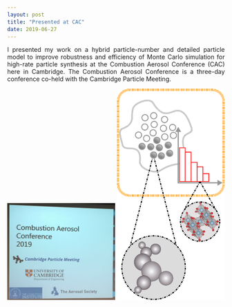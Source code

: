 ```yaml
---
layout: post
title: "Presented at CAC"
date: 2019-06-27
---
```


<p align="justify">
I presented my work on a hybrid particle-number and detailed particle model to improve robustness and efficiency of Monte Carlo simulation for high-rate particle synthesis at the Combustion Aerosol Conference (CAC) here in Cambridge. The Combustion Aerosol Conference is a three-day conference co-held with the Cambridge Particle Meeting. 
</p>

<img src="/images/CAC_06_2019.JPG" width="250"/>
<img src="/images/Hybrid_cartoon.png" width="250"/>
 
<p>
 <br/>
 <br/>
</p>

